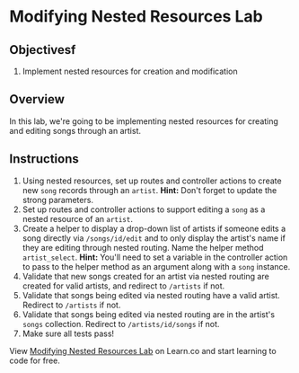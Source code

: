 # Modifying Nested Resources Lab

## Objectivesf

1. Implement nested resources for creation and modification

## Overview

In this lab, we're going to be implementing nested resources for
creating and editing songs through an artist.

## Instructions

1. Using nested resources, set up routes and controller actions to
   create new `song` records through an `artist`. **Hint:** Don't forget
to update the strong parameters.
2. Set up routes and controller actions to support editing a `song` as a
   nested resource of an `artist`.
3. Create a helper to display a drop-down list of artists if someone
   edits a song directly via `/songs/id/edit` and to only display the
artist's name if they are editing through nested routing. Name the
helper method `artist_select`. **Hint:** You'll need to set a variable
in the controller action to pass to the helper method as an argument
along with a `song` instance.
4. Validate that new songs created for an artist via nested routing are
   created for valid artists, and redirect to `/artists` if not.
5. Validate that songs being edited via nested routing have a valid artist. Redirect to `/artists` if not.
6. Validate that songs being edited via nested routing are in the
   artist's `songs` collection. Redirect to `/artists/id/songs` if not.
7. Make sure all tests pass!

<p data-visibility='hidden'>View <a href='https://learn.co/lessons/diy-nested-resources-lab' title='Modifying Nested Resources Lab'>Modifying Nested Resources Lab</a> on Learn.co and start learning to code for free.</p>
